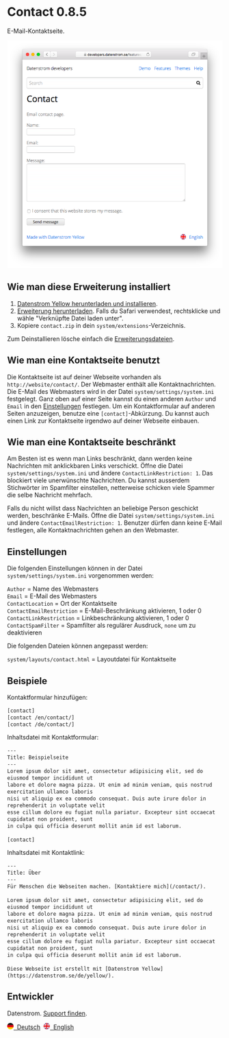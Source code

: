 Contact 0.8.5
=============
E-Mail-Kontaktseite.

<p align="center"><img src="contact-screenshot.png?raw=true" alt="Bildschirmfoto"></p>

## Wie man diese Erweiterung installiert

1. [Datenstrom Yellow herunterladen und installieren](https://github.com/datenstrom/yellow/).
2. [Erweiterung herunterladen](https://github.com/datenstrom/yellow-extensions/raw/master/zip/contact.zip). Falls du Safari verwendest, rechtsklicke und wähle "Verknüpfte Datei laden unter".
3. Kopiere `contact.zip` in dein `system/extensions`-Verzeichnis.

Zum Deinstallieren lösche einfach die [Erweiterungsdateien](extension.ini).

## Wie man eine Kontaktseite benutzt

Die Kontaktseite ist auf deiner Webseite vorhanden als `http://website/contact/`. Der Webmaster enthält alle Kontaktnachrichten. Die E-Mail des Webmasters wird in der Datei `system/settings/system.ini` festgelegt. Ganz oben auf einer Seite kannst du einen anderen `Author` und `Email` in den [Einstellungen](https://github.com/datenstrom/yellow-extensions/tree/master/features/core#settings) festlegen. Um ein Kontaktformular auf anderen Seiten anzuzeigen, benutze eine `[contact]`-Abkürzung. Du kannst auch einen Link zur Kontaktseite irgendwo auf deiner Webseite einbauen.

## Wie man eine Kontaktseite beschränkt

Am Besten ist es wenn man Links beschränkt, dann werden keine Nachrichten mit anklickbaren Links verschickt. Öffne die Datei `system/settings/system.ini` und ändere `ContactLinkRestriction: 1`. Das blockiert viele unerwünschte Nachrichten. Du kannst ausserdem Stichwörter im Spamfilter einstellen, netterweise schicken viele Spammer die selbe Nachricht mehrfach.

Falls du nicht willst dass Nachrichten an beliebige Person geschickt werden, beschränke E-Mails. Öffne die Datei `system/settings/system.ini` und ändere `ContactEmailRestriction: 1`. Benutzer dürfen dann keine E-Mail festlegen, alle Kontaktnachrichten gehen an den Webmaster.

## Einstellungen

Die folgenden Einstellungen können in der Datei `system/settings/system.ini` vorgenommen werden:

`Author` = Name des Webmasters  
`Email` = E-Mail des Webmasters  
`ContactLocation` = Ort der Kontaktseite  
`ContactEmailRestriction` = E-Mail-Beschränkung aktivieren, 1 oder 0  
`ContactLinkRestriction` = Linkbeschränkung aktivieren, 1 oder 0  
`ContactSpamFilter` = Spamfilter als regulärer Ausdruck, `none` um zu deaktivieren  

Die folgenden Dateien können angepasst werden:

`system/layouts/contact.html` = Layoutdatei für Kontaktseite  

## Beispiele

Kontaktformular hinzufügen:

    [contact]
    [contact /en/contact/]
    [contact /de/contact/]

Inhaltsdatei mit Kontaktformular:

    ---
    Title: Beispielseite
    ---
    Lorem ipsum dolor sit amet, consectetur adipisicing elit, sed do eiusmod tempor incididunt ut 
    labore et dolore magna pizza. Ut enim ad minim veniam, quis nostrud exercitation ullamco laboris 
    nisi ut aliquip ex ea commodo consequat. Duis aute irure dolor in reprehenderit in voluptate velit 
    esse cillum dolore eu fugiat nulla pariatur. Excepteur sint occaecat cupidatat non proident, sunt 
    in culpa qui officia deserunt mollit anim id est laborum.

    [contact]

Inhaltsdatei mit Kontaktlink:

    ---
    Title: Über
    ---
    Für Menschen die Webseiten machen. [Kontaktiere mich](/contact/).
    
    Lorem ipsum dolor sit amet, consectetur adipisicing elit, sed do eiusmod tempor incididunt ut 
    labore et dolore magna pizza. Ut enim ad minim veniam, quis nostrud exercitation ullamco laboris 
    nisi ut aliquip ex ea commodo consequat. Duis aute irure dolor in reprehenderit in voluptate velit 
    esse cillum dolore eu fugiat nulla pariatur. Excepteur sint occaecat cupidatat non proident, sunt 
    in culpa qui officia deserunt mollit anim id est laborum.
    
    Diese Webseite ist erstellt mit [Datenstrom Yellow](https://datenstrom.se/de/yellow/).

## Entwickler

Datenstrom. [Support finden](https://extensions.datenstrom.se/de/help/).

<p>
<a href="README-de.md"><img src="https://raw.githubusercontent.com/datenstrom/yellow-extensions/master/features/help/language-de.png" width="15" height="15" alt="Deutsch">&nbsp; Deutsch</a>&nbsp;
<a href="README.md"><img src="https://raw.githubusercontent.com/datenstrom/yellow-extensions/master/features/help/language-en.png" width="15" height="15" alt="English">&nbsp; English</a>&nbsp;
</p>
